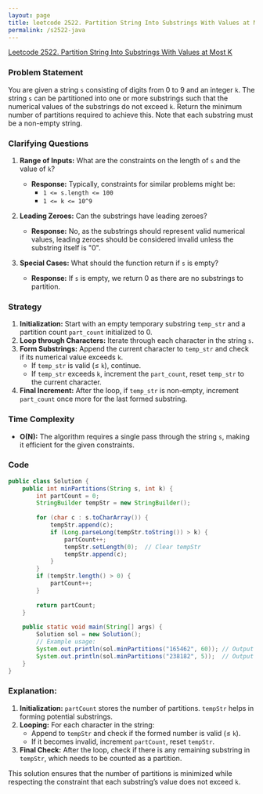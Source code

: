 ```yaml
---
layout: page
title: leetcode 2522. Partition String Into Substrings With Values at Most K
permalink: /s2522-java
---
```

[Leetcode 2522. Partition String Into Substrings With Values at Most K](https://algoadvance.github.io/algoadvance/l2522)
### Problem Statement

You are given a string `s` consisting of digits from 0 to 9 and an integer `k`. The string `s` can be partitioned into one or more substrings such that the numerical values of the substrings do not exceed `k`. Return the minimum number of partitions required to achieve this. Note that each substring must be a non-empty string.

### Clarifying Questions

1. **Range of Inputs:** What are the constraints on the length of `s` and the value of `k`?
   - **Response:** Typically, constraints for similar problems might be:
     - `1 <= s.length <= 100`
     - `1 <= k <= 10^9`

2. **Leading Zeroes:** Can the substrings have leading zeroes?
   - **Response:** No, as the substrings should represent valid numerical values, leading zeroes should be considered invalid unless the substring itself is "0".

3. **Special Cases:** What should the function return if `s` is empty?
   - **Response:** If `s` is empty, we return 0 as there are no substrings to partition.

### Strategy

1. **Initialization:** Start with an empty temporary substring `temp_str` and a partition count `part_count` initialized to 0.
2. **Loop through Characters:** Iterate through each character in the string `s`.
3. **Form Substrings:** Append the current character to `temp_str` and check if its numerical value exceeds `k`.
   - If `temp_str` is valid (≤ `k`), continue.
   - If `temp_str` exceeds `k`, increment the `part_count`, reset `temp_str` to the current character.
4. **Final Increment:** After the loop, if `temp_str` is non-empty, increment `part_count` once more for the last formed substring.
   
### Time Complexity

- **O(N):** The algorithm requires a single pass through the string `s`, making it efficient for the given constraints.

### Code

```java
public class Solution {
    public int minPartitions(String s, int k) {
        int partCount = 0;
        StringBuilder tempStr = new StringBuilder();
        
        for (char c : s.toCharArray()) {
            tempStr.append(c);
            if (Long.parseLong(tempStr.toString()) > k) {
                partCount++;
                tempStr.setLength(0);  // Clear tempStr
                tempStr.append(c);
            }
        }
        if (tempStr.length() > 0) {
            partCount++;
        }
        
        return partCount;
    }
    
    public static void main(String[] args) {
        Solution sol = new Solution();
        // Example usage:
        System.out.println(sol.minPartitions("165462", 60)); // Output should be 4
        System.out.println(sol.minPartitions("238182", 5));  // Output should be 6
    }
}
```

### Explanation:

1. **Initialization:** `partCount` stores the number of partitions. `tempStr` helps in forming potential substrings.
2. **Looping:** For each character in the string:
   - Append to `tempStr` and check if the formed number is valid (≤ `k`).
   - If it becomes invalid, increment `partCount`, reset `tempStr`.
3. **Final Check:** After the loop, check if there is any remaining substring in `tempStr`, which needs to be counted as a partition.

This solution ensures that the number of partitions is minimized while respecting the constraint that each substring’s value does not exceed `k`.